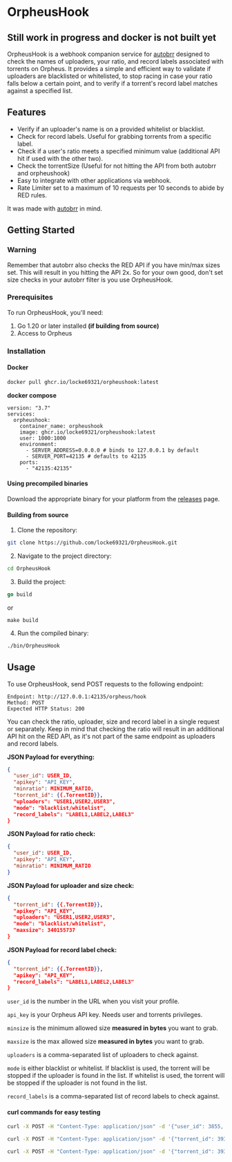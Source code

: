 # OrpheusHook

## Still work in progress and docker is not built yet

OrpheusHook is a webhook companion service for [autobrr](https://github.com/autobrr/autobrr) designed to check the names of uploaders, your ratio, and record labels associated with torrents on Orpheus. It provides a simple and efficient way to validate if uploaders are blacklisted or whitelisted, to stop racing in case your ratio falls below a certain point, and to verify if a torrent's record label matches against a specified list.

## Features

- Verify if an uploader's name is on a provided whitelist or blacklist.
- Check for record labels. Useful for grabbing torrents from a specific label.
- Check if a user's ratio meets a specified minimum value (additional API hit if used with the other two).
- Check the torrentSize (Useful for not hitting the API from both autobrr and orpheushook)
- Easy to integrate with other applications via webhook.
- Rate Limiter set to a maximum of 10 requests per 10 seconds to abide by RED rules.

It was made with [autobrr](https://github.com/autobrr/autobrr) in mind.

## Getting Started

### Warning

Remember that autobrr also checks the RED API if you have min/max sizes set. This will result in you hitting the API 2x.
So for your own good, don't set size checks in your autobrr filter is you use OrpheusHook.

### Prerequisites

To run OrpheusHook, you'll need:

1. Go 1.20 or later installed **(if building from source)**
2. Access to Orpheus

### Installation

#### Docker

```bash
docker pull ghcr.io/locke69321/orpheushook:latest
```

**docker compose**

```docker
version: "3.7"
services:
  orpheushook:
    container_name: orpheushook
    image: ghcr.io/locke69321/orpheushook:latest
    user: 1000:1000
    environment:
      - SERVER_ADDRESS=0.0.0.0 # binds to 127.0.0.1 by default
      - SERVER_PORT=42135 # defaults to 42135
    ports:
      - "42135:42135"
```

#### Using precompiled binaries

Download the appropriate binary for your platform from the [releases](https://github.com/locke69321/OrpheusHook/releases/latest) page.

#### Building from source

1. Clone the repository:

```bash
git clone https://github.com/locke69321/OrpheusHook.git
```

2. Navigate to the project directory:

```bash
cd OrpheusHook
```
3. Build the project:

```go
go build
```
or
```shell
make build
```

4. Run the compiled binary:

```bash
./bin/OrpheusHook
```

## Usage

To use OrpheusHook, send POST requests to the following endpoint:

    Endpoint: http://127.0.0.1:42135/orpheus/hook
    Method: POST
    Expected HTTP Status: 200

You can check the ratio, uploader, size and record label in a single request or separately. Keep in mind that checking the ratio will result in an additional API hit on the RED API, as it's not part of the same endpoint as uploaders and record labels.

**JSON Payload for everything:**

```json
{
  "user_id": USER_ID,
  "apikey": "API_KEY",
  "minratio": MINIMUM_RATIO,
  "torrent_id": {{.TorrentID}},
  "uploaders": "USER1,USER2,USER3",
  "mode": "blacklist/whitelist",
  "record_labels": "LABEL1,LABEL2,LABEL3"
}
```

**JSON Payload for ratio check:**

```json
{
  "user_id": USER_ID,
  "apikey": "API_KEY",
  "minratio": MINIMUM_RATIO
}
```

**JSON Payload for uploader and size check:**

```json
{
  "torrent_id": {{.TorrentID}},
  "apikey": "API_KEY",
  "uploaders": "USER1,USER2,USER3",
  "mode": "blacklist/whitelist",
  "maxsize": 340155737
}
```

**JSON Payload for record label check:**

```json
{
  "torrent_id": {{.TorrentID}},
  "apikey": "API_KEY",
  "record_labels": "LABEL1,LABEL2,LABEL3"
}
```

`user_id` is the number in the URL when you visit your profile.

`api_key` is your Orpheus API key. Needs user and torrents privileges.

`minsize` is the minimum allowed size **measured in bytes** you want to grab.

`maxsize` is the max allowed size **measured in bytes** you want to grab.

`uploaders` is a comma-separated list of uploaders to check against.

`mode` is either blacklist or whitelist. If blacklist is used, the torrent will be stopped if the uploader is found in the list. If whitelist is used, the torrent will be stopped if the uploader is not found in the list.

`record_labels` is a comma-separated list of record labels to check against.

#### curl commands for easy testing

```bash
curl -X POST -H "Content-Type: application/json" -d '{"user_id": 3855, "apikey": "e1be0c8f.6a1d6f89de6e9f6a61e6edcbb6a3a32d", "minratio": 1.0}' http://127.0.0.1:42135/orpheus/hook
```
```bash
curl -X POST -H "Content-Type: application/json" -d '{"torrent_id": 3931392, "apikey": "e1be0c8f.6a1d6f89de6e9f6a61e6edcbb6a3a32d", "mode": "blacklist", "uploaders": "blacklisted_user1,blacklisted_user2,blacklisted_user3"}' http://127.0.0.1:42135/orpheus/hook
```

```bash
curl -X POST -H "Content-Type: application/json" -d '{"torrent_id": 3931392, "apikey": "e1be0c8f.6a1d6f89de6e9f6a61e6edcbb6a3a32d", "maxsize": 340155737}' http://127.0.0.1:42135/orpheus/hook
```